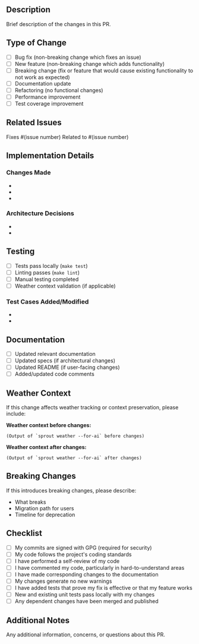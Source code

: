 ## Description

Brief description of the changes in this PR.

## Type of Change

- [ ] Bug fix (non-breaking change which fixes an issue)
- [ ] New feature (non-breaking change which adds functionality)
- [ ] Breaking change (fix or feature that would cause existing functionality to not work as expected)
- [ ] Documentation update
- [ ] Refactoring (no functional changes)
- [ ] Performance improvement
- [ ] Test coverage improvement

## Related Issues

Fixes #(issue number)
Related to #(issue number)

## Implementation Details

### Changes Made
- 
- 
- 

### Architecture Decisions
- 
- 

## Testing

- [ ] Tests pass locally (`make test`)
- [ ] Linting passes (`make lint`)
- [ ] Manual testing completed
- [ ] Weather context validation (if applicable)

### Test Cases Added/Modified
- 
- 

## Documentation

- [ ] Updated relevant documentation
- [ ] Updated specs (if architectural changes)
- [ ] Updated README (if user-facing changes)
- [ ] Added/updated code comments

## Weather Context

If this change affects weather tracking or context preservation, please include:

**Weather context before changes:**
```
(Output of `sprout weather --for-ai` before changes)
```

**Weather context after changes:**
```
(Output of `sprout weather --for-ai` after changes)
```

## Breaking Changes

If this introduces breaking changes, please describe:
- What breaks
- Migration path for users
- Timeline for deprecation

## Checklist

- [ ] My commits are signed with GPG (required for security)
- [ ] My code follows the project's coding standards
- [ ] I have performed a self-review of my code
- [ ] I have commented my code, particularly in hard-to-understand areas
- [ ] I have made corresponding changes to the documentation
- [ ] My changes generate no new warnings
- [ ] I have added tests that prove my fix is effective or that my feature works
- [ ] New and existing unit tests pass locally with my changes
- [ ] Any dependent changes have been merged and published

## Additional Notes

Any additional information, concerns, or questions about this PR.